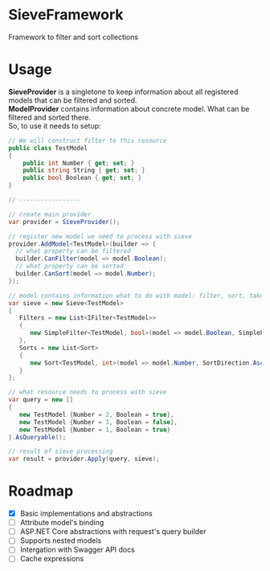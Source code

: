 # SieveFramework
Framework to filter and sort collections

# Usage  
**SieveProvider** is a singletone to keep information about all registered models that can be filtered and sorted.  
**ModelProvider** contains information about concrete model. What can be filtered and sorted there.  
So, to use it needs to setup:

```csharp
// We will construct filter to this resource
public class TestModel
{
    public int Number { get; set; }
    public string String { get; set; }
    public bool Boolean { get; set; }
}

// -----------------

// create main provider
var provider = SieveProvider();

// register new model we need to process with sieve
provider.AddModel<TestModel>(builder => {
  // what property can be filtered
  builder.CanFilter(model => model.Boolean);
  // what property can be sorted
  builder.CanSort(model => model.Number);
});

// model contains information what to do with model: filter, sort, take, skip
var sieve = new Sieve<TestModel>
{
   Filters = new List<IFilter<TestModel>>
   {
      new SimpleFilter<TestModel, bool>(model => model.Boolean, SimpleFilterOperation.Equal, true)
   },
   Sorts = new List<Sort>
   {
      new Sort<TestModel, int>(model => model.Number, SortDirection.Ascending)
   }
};

// what resource needs to process with sieve
var query = new []
{
   new TestModel {Number = 2, Boolean = true},
   new TestModel {Number = 3, Boolean = false},
   new TestModel {Number = 1, Boolean = true}
}.AsQueryable();

// result of sieve processing
var result = provider.Apply(query, sieve);

```

# Roadmap
- [X] Basic implementations and abstractions
- [ ] Attribute model's binding  
- [ ] ASP.NET Core abstractions with request's query builder
- [ ] Supports nested models
- [ ] Intergation with Swagger API docs
- [ ] Cache expressions 
